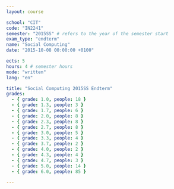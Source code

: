 ```yaml
---
layout: course

school: "CIT"
code: "IN2241"
semester: "2015SS" # refers to the year of the semester start
exam_type: "endterm"
name: "Social Computing"
date: "2015-10-08 00:00:00 +0100"

ects: 5
hours: 4 # semester hours
mode: "written"
lang: "en"

title: "Social Computing 2015SS Endterm"
grades:
  - { grade: 1.0, people: 18 }
  - { grade: 1.3, people: 3 }
  - { grade: 1.7, people: 6 }
  - { grade: 2.0, people: 8 }
  - { grade: 2.3, people: 8 }
  - { grade: 2.7, people: 8 }
  - { grade: 3.0, people: 5 }
  - { grade: 3.3, people: 4 }
  - { grade: 3.7, people: 2 }
  - { grade: 4.0, people: 2 }
  - { grade: 4.3, people: 4 }
  - { grade: 4.7, people: 3 }
  - { grade: 5.0, people: 14 }
  - { grade: 6.0, people: 85 }

---
```

